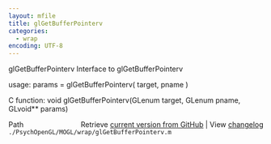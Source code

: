 ```yaml
---
layout: mfile
title: glGetBufferPointerv
categories:
  - wrap
encoding: UTF-8
---
```


glGetBufferPointerv  Interface to glGetBufferPointerv

usage:  params = glGetBufferPointerv( target, pname )

C function:  void glGetBufferPointerv(GLenum target, GLenum pname, GLvoid\*\* params)


<div class="code_header" style="text-align:right;">
  <span style="float:left;">Path&nbsp;&nbsp;</span> <span class="counter">Retrieve <a href=
  "https://raw.github.com/Psychtoolbox-3/Psychtoolbox-3/beta/./PsychOpenGL/MOGL/wrap/glGetBufferPointerv.m">current version from GitHub</a> | View <a href=
  "https://github.com/Psychtoolbox-3/Psychtoolbox-3/commits/beta/./PsychOpenGL/MOGL/wrap/glGetBufferPointerv.m">changelog</a></span>
</div>
<div class="code">
  <code>./PsychOpenGL/MOGL/wrap/glGetBufferPointerv.m</code>
</div>
